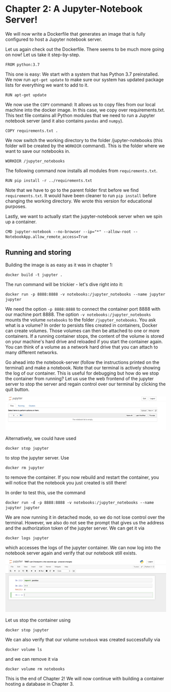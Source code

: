 # Chapter 2: A Jupyter-Notebook Server!
We will now write a Dockerfile that generates an image that is fully configured to host a Jupyter notebook server.

Let us again check out the Dockerfile. There seems to be much more going on now! Let us take it step-by-step.

    FROM python:3.7

This one is easy: We start with a system that has Python 3.7 preinstalled. We now run `apt-get update` to make sure our system has updated package lists for everything we want to add to it.

    RUN apt-get update

We now use the `COPY` command: It allows us to copy files from our local machine into the docker image.
In this case, we copy over requirements.txt. This text file contains all Python modules that we need to run a Jupyter notebook server (and it also contains `pandas` and `numpy`).

    COPY requirements.txt .

We now switch the working directory to the folder /jupyter-notebooks (this folder will be created by the `WORKDIR` command).
This is the folder where we want to save our notebooks in.

    WORKDIR /jupyter_notebooks

The following command now installs all modules from `requirements.txt`.

    RUN pip install -r ../requirements.txt

Note that we have to go to the parent folder first before we find `requirements.txt`. It would have been cleaner to run `pip install` before changing the working directory. We wrote this version for educational purposes.

Lastly, we want to actually start the jupyter-notebook server when we spin up a container.

    CMD jupyter-notebook --no-browser --ip="*" --allow-root --NotebookApp.allow_remote_access=True

## Running and storing

Building the image is as easy as it was in chapter 1:

    docker build -t jupyter .

The run command will be trickier - let's dive right into it:

    docker run -p 8888:8888 -v notebooks:/jupyter_notebooks --name jupyter jupyter

We need the option `-p 8888:8888` to connect the container port 8888 with our machine port 8888. The option `-v notebooks:/jupyter_notebooks` mounts the volume `notebooks` to the folder `/jupyter_notebooks`. You ask what is a volume? In order to persists files created in containers, Docker can create volumes. Those volumes can then be attached to one or more containers. If a running container stops, the content of the volume is stored on your machine's hard drive and reloaded if you start the container again. You can think of a volume as a network hard drive that you can attach to many different networks.

Go ahead into the notebook-server (follow the instructions printed on the terminal) and make a notebook. Note that our terminal is actively showing the log of our container. This is useful for debugging but how do we stop the container from running? Let us use the web frontend of the jupyter server to stop the server and regain control over our terminal by clicking the quit button.

![server](./img/notebook-server.png)

Alternatively, we could have used

    docker stop jupyter

to stop the jupyter server.
Use

    docker rm jupyter

to remove the container. If you now rebuild and restart the container, you will notice that the notebook you just created is still there!

In order to test this, use the command

    docker run -d -p 8888:8888 -v notebooks:/jupyter_notebooks --name jupyter jupyter

We are now running it in detached mode, so we do not lose control over the terminal. However, we also do not see the prompt that gives us the address and the authorization token of the jupyter server. We can get it via

    docker logs jupyter

which accesses the logs of the jupyter container. We can now log into the notebook server again and verify that our notebook still exists.

![notebook](./img/notebook.png)

Let us stop the container using

    docker stop jupyter

We can also verify that our volume `notebook` was created successfully via

    docker volume ls

and we can remove it via

    docker volume rm notebooks


This is the end of Chapter 2! We will now continue with building a container hosting a database in Chapter 3.
